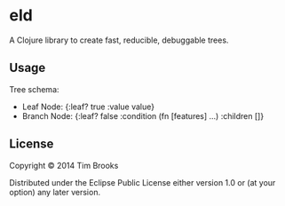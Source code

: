 # eld

A Clojure library to create fast, reducible, debuggable trees.

## Usage

Tree schema:

* Leaf Node:   {:leaf? true :value value}
* Branch Node: {:leaf? false :condition (fn [features] ...) :children []}

## License

Copyright © 2014 Tim Brooks

Distributed under the Eclipse Public License either version 1.0 or (at
your option) any later version.
